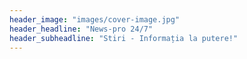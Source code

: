 ```yaml
---
header_image: "images/cover-image.jpg"
header_headline: "News-pro 24/7"
header_subheadline: "Stiri - Informația la putere!"
---
```

